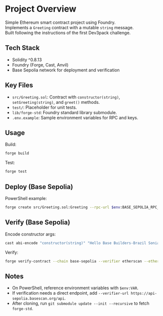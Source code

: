 # Project Overview
Simple Ethereum smart contract project using Foundry.  
Implements a `Greeting` contract with a mutable `string` message.  
Built following the instructions of the first Dev3pack challenge.

## Tech Stack
- Solidity ^0.8.13
- Foundry (Forge, Cast, Anvil)
- Base Sepolia network for deployment and verification

## Key Files
- `src/Greeting.sol`: Contract with `constructor(string)`, `setGreeting(string)`, and `greet()` methods.
- `test/`: Placeholder for unit tests.
- `lib/forge-std`: Foundry standard library submodule.
- `.env.example`: Sample environment variables for RPC and keys.

## Usage
Build:
```bash
forge build
```

Test:
```bash
forge test
```

## Deploy (Base Sepolia)
PowerShell example:
```bash
forge create src/Greeting.sol:Greeting --rpc-url $env:BASE_SEPOLIA_RPC_URL --broadcast --private-key $env:PRIVATE_KEY --constructor-args "Hello Base Builders-Brazil Sonia"
```

## Verify (Base Sepolia)
Encode constructor args:
```bash
cast abi-encode "constructor(string)" "Hello Base Builders-Brazil Sonia"
```

Verify:
```bash
forge verify-contract --chain base-sepolia --verifier etherscan --etherscan-api-key $env:BASESCAN_API_KEY --constructor-args <ENCODED_ARGS> <DEPLOYED_ADDRESS> src/Greeting.sol:Greeting
```

## Notes
- On PowerShell, reference environment variables with `$env:VAR`.
- If verification needs a direct endpoint, add `--verifier-url https://api-sepolia.basescan.org/api`.
- After cloning, run `git submodule update --init --recursive` to fetch `forge-std`.
